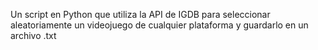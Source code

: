 Un script en Python que utiliza la API de IGDB para seleccionar aleatoriamente un videojuego de cualquier plataforma y guardarlo en un archivo .txt
